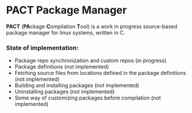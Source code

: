 # PACT Package Manager

**PACT** (**PA**ckage **C**ompilation **T**ool) is a work in progress source-based package manager for linux systems, written in C. 

### State of implementation:
- Package repo synchronization and custom repos (in progress) 
- Package definitions (not implemented)
- Fetching source files from locations defined in the package definitions (not implemented)
- Building and installing packages (not implemented)
- Uninstalling packages (not implemented)
- Some way of customizing packages before compilation (not implemented)
